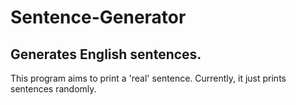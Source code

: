 # Sentence-Generator
Generates English sentences.
-----------------------------
This program aims to print a 'real' sentence.
Currently, it just prints sentences randomly.
